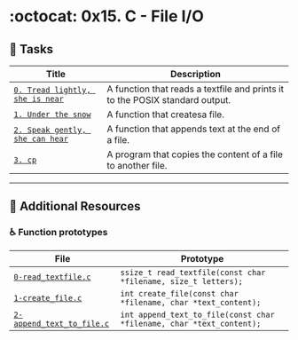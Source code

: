 # :octocat: 0x15. C - File I/O

## :metal: Tasks

Title | Description
----- | -----------
[`0. Tread lightly, she is near`](./0-read_textfile.c)| A function that reads a textfile and prints it to the POSIX standard output.
[`1. Under the snow`](./1-create_file.c) | A function that createsa file.
[`2. Speak gently, she can hear`](./2-append_text_to_file.c) | A function that appends text at the end of a file.
[`3. cp`](./3-cp.c) | A program that copies the content of a file to another file.
-----

## :camel: Additional Resources

### :wheelchair: Function prototypes

File | Prototype
---- | --------
[`0-read_textfile.c`](./0-read_textfile.c) | `ssize_t read_textfile(const char *filename, size_t letters);`
[`1-create_file.c`](./1-create_file.c) | `int create_file(const char *filename, char *text_content);`
[`2-append_text_to_file.c`](./2-append_text_to_file.c) | `int append_text_to_file(const char *filename, char *text_content);`
